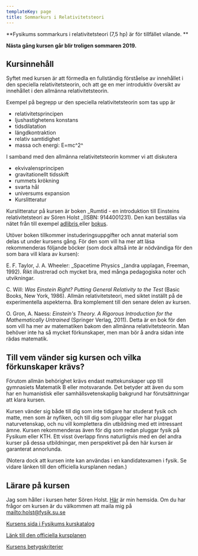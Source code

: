 ```yaml
---
templateKey: page
title: Sommarkurs i Relativitetsteori
---
```

**Fysikums sommarkurs i relativitetsteori (7,5 hp) är för tillfället vilande. **

**Nästa gång kursen går blir troligen sommaren 2019.**

## Kursinnehåll

Syftet med kursen är att förmedla en fullständig förståelse av innehållet i den speciella relativitetsteorin, och att ge en mer introduktiv översikt av innehållet i den allmänna relativitetsteorin. 

Exempel på begrepp ur den speciella relativitetsteorin som tas upp är 

* relativitetsprincipen
* ljushastighetens konstans
* tidsdilatation
* längdkontraktion
* relativ samtidighet
* massa och energi: E=mc^2^

I samband med den allmänna relativitetsteorin kommer vi att diskutera 

* ekvivalensprincipen
* gravitationellt tidsskift
* rummets krökning
* svarta hål
* universums expansion
* Kurslitteratur

Kurslitteratur på kursen är boken _Rumtid - en introduktion till Einsteins relativitetsteori av Sören Holst _(ISBN: 9144001231). Den kan beställas via nätet från till exempel [adlibris ](http://www.adlibris.com/se/product.aspx?isbn=9144001231)eller [bokus](http://www.bokus.com/b/9789144001234.html?pt=search_result). 

Utöver boken tillkommer instuderingsuppgifter och annat material som delas ut under kursens gång. För den som vill ha mer att läsa rekommenderas följande böcker (som dock alltså inte är nödvändiga för den som bara vill klara av kursen): 

E. F. Taylor, J. A. Wheeler: _Spacetime Physics _(andra upplagan, Freeman, 1992). Rikt illustrerad och mycket bra, med många pedagogiska noter och utvikningar. 

C. Will: _Was Einstein Right? Putting General Relativity to the Test_ (Basic Books, New York, 1986). Allmän relativitetsteori, med siktet inställt på de experimentella aspekterna. Bra komplement till den senare delen av kursen. 

O. Gron, A. Naess: _Einstein's Theory. A Rigorous Introduction for the Mathematically Untrained_ (Springer Verlag, 2011). Detta är en bok för den som vill ha mer av matematiken bakom den allmänna relativitetsteorin. Man behöver inte ha så mycket förkunskaper, men man bör å andra sidan inte rädas matematik. 

## Till vem vänder sig kursen och vilka förkunskaper krävs?

Förutom allmän behörighet krävs endast mattekunskaper upp till gymnasiets Matematik B eller motsvarande. Det betyder att även du som har en humanistisk eller samhällsvetenskaplig bakgrund har förutsättningar att klara kursen. 

Kursen vänder sig både till dig som inte tidigare har studerat fysik och matte, men som är nyfiken, och till dig som pluggar eller har pluggat naturvetenskap, och nu vill komplettera din utbildning med ett intressant ämne. Kursen rekommenderas även för dig som redan pluggar fysik på Fysikum eller KTH. Ett visst överlapp finns naturligtvis med en del andra kurser på dessa utbildningar, men perspektivet på den här kursen är garanterat annorlunda. 

(Notera dock att kursen inte kan användas i en kandidatexamen i fysik. Se vidare länken till den officiella kursplanen nedan.) 

## Lärare på kursen

Jag som håller i kursen heter Sören Holst. [Här](/) är min hemsida. Om du har frågor om kursen är du välkommen att maila mig på <mailto:holst@fysik.su.se> 

[Kursens sida i Fysikums kurskatalog](#)

[Länk till den officiella kursplanen](https://sisu.it.su.se/pdf_creator/24683/31346)

[Kursens betygskriterier](#)
